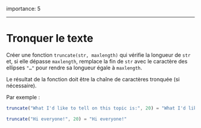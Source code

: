 importance: 5

---

# Tronquer le texte

Créer une fonction `truncate(str, maxlength)` qui vérifie la longueur de `str` et, si elle dépasse `maxlength`, remplace la fin de `str` avec le caractère des ellipses `"…"` pour rendre sa longueur égale à `maxlength`.

Le résultat de la fonction doit être la chaîne de caractères tronquée (si nécessaire).

Par exemple :

```js
truncate("What I'd like to tell on this topic is:", 20) = "What I'd like to te…"

truncate("Hi everyone!", 20) = "Hi everyone!"
```
